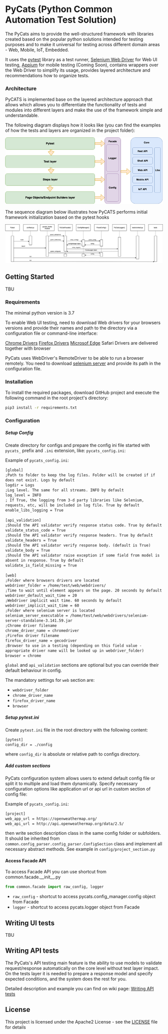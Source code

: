 # PyCats (Python Common Automation Test Solution)
The PyCats aims to provide the well-structured framework with libraries created based on the popular python solutions intended for testing purposes and to make it universal for testing across different domain areas - Web, Mobile, IoT, Embedded.

It uses the [pytest](https://docs.pytest.org/en/latest/ "pytest") library as a test runner, [Selenium Web Driver](https://www.selenium.dev/projects/ "Selenium Web Driver") for Web UI testing, [Appium](http://appium.io/ "Appium") for mobile testing (Coming Soon), contains wrappers over the Web Driver to simplify its usage, provides layered architecture and recommendations how to organize tests.

### Architecture
PyCATS is implemented base on the layered architecture approach that allows which allows you to differentiate the functionality of tests and modules into different layers and make the use of the framework simple and understandable.

The following diagram displays how it looks like (you can find the examples of how the tests and layers are organized in the project folder):
 
![PyCATS Layers](.github_static/pycats_layers.png)

The sequence diagram below illustrates how PyCATS performs initial framework initialization based on the pytest hooks

![PyCATS Layers](.github_static/pycats_initialization.png)

## Getting Started

TBU

### Requirements

The minimal python version is 3.7

To enable Web UI testing, need to download Web drivers for your browsers versions and provide their names and path to the directory via a configuration file or command-line interface:

[Chrome Drivers](https://chromedriver.chromium.org/downloads "Chrome Drivers")
[Firefox Drivers](https://github.com/mozilla/geckodriver/releases "Firefox Drivers")
[Microsof Edge](https://developer.microsoft.com/en-us/microsoft-edge/tools/webdriver/ "Microsoft Edge")
Safari Drivers are delivered together with browser

PyCats uses WebDriver's RemoteDriver to be able to run a browser remotely. You need to download [selenium server](https://www.selenium.dev/downloads/ "selenium server") and provide its path in the configuration file.


### Installation

To install the required packages, download GitHub project and execute the following command in the root project's directory:

```bash
pip3 install -r requirements.txt
```

### Configuration
##### Setup Config
Create directory for configs and prepare the config ini file started with `pycats_` prefix and `.ini` extension, like:  `pycats_config.ini`:

Example of `pycats_config.ini`:
```
[global]
;Path to folder to keep the log files. Folder will be created if if does not exist. Logs by default
logdir = Logs
;Log level. The same for all streams. INFO by default 
log_level = INFO
; If True, the logging from 3-d party libraries like Selenium, requests, etc, will be included in log file. True by default
enable_libs_logging = True

[api_validation]
;Should the API validator verify response status code. True by default
validate_status_code = True
;Should the API validator verify response headers. True by default
validate_headers = True
;Should the API validator verify response body. (default is True)
validate_body = True
;Should the API validator raise exception if some field from model is absent in response. True by default
validate_is_field_missing = True

[web]
;Folder where browsers drivers are located
webdriver_folder = /home/test/web/webdrivers/
;Time to wait until element appears on the page. 20 seconds by default
webdriver_default_wait_time = 20
;Webdriver implicit wait time. 60 seconds by default
webdriver_implicit_wait_time = 60
;Folder where selenium server is located
selenium_server_executable = /home/test/web/webdrivers/selenium-server-standalone-3.141.59.jar
;Chrome driver filename
chrome_driver_name = chromedriver
;Firefox driver filename
firefox_driver_name = gecodriver
;Browser to use in a testing (depending on this field value - appropriate driver name will be looked up in webdriver_folder)
browser = chrome
```

`global` and `api_validation` sections are optional but you can override their default behaviour in config. 

The mandatory settings for `web` section are:
- `webdriver_folder`
- `chrome_driver_name`
- `firefox_driver_name`
- `browser`

##### Setup pytest.ini
Create `pytest.ini` file in the root directory with the following content:
```
[pytest]
config_dir = ./config
```

where `config_dir` is absolute or relative path to configs directory.  

##### Add custom sections
PyCats configuration system allows users to extend default config file or split it to multiple and load them dynamically.
Specify necessary configuration options like application url or api url in custom section of config file:

Example of `pycats_config.ini`:
```
[project]
web_app_url = https://openweathermap.org/
web_api_url = http://api.openweathermap.org/data/2.5/
```

then write section description class in the same config folder or subfolders. It should be inherited from 
`common.config_parser.config_parser.ConfigSection` class and implement all necessary abstract methods.
See example in `config/project_section.py`
 

#### Access Facade API

To access Facade API you can use shortcut from common.facade.\_\_init__.py

```python
from common.facade import raw_config, logger
```

- `raw_config` -  shortcut to access pycats.config_manager.config object from Facade
- `logger` -  shortcut to access pycats.logger object from Facade

## Writing UI tests
TBU

## Writing API  tests

The PyCats's API testing main feature is the ability to use models to validate request/response automatically on the core level without test layer impact.
On the tests layer it is needed to prepare a response model and specify expected conditions, and the system does the rest for you.

Detailed description and example you can find on wiki page: [Writing API tests](https://github.com/Softeq/PyCats/wiki/Writing-API--tests "Writing API tests")


## License

This project is licensed under the Apache2 License - see the [LICENSE](LICENSE) file for details
